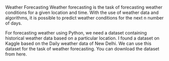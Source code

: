 Weather Forecasting
Weather forecasting is the task of forecasting weather conditions for a given location and time. With the use of weather data and algorithms, it is possible to predict weather conditions for the next n number of days.

For forecasting weather using Python, we need a dataset containing historical weather data based on a particular location. I found a dataset on Kaggle based on the Daily weather data of New Delhi. We can use this dataset for the task of weather forecasting. You can download the dataset from here.

